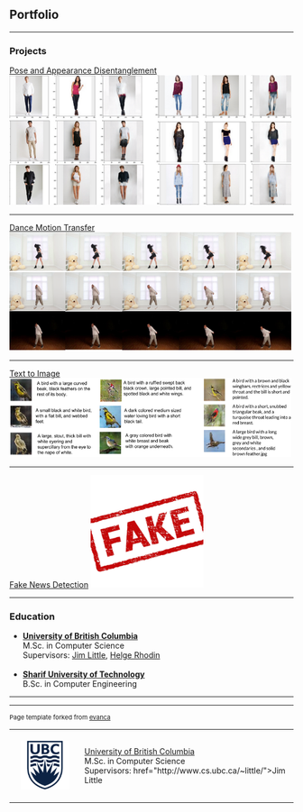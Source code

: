 ## Portfolio

---

### Projects

[Pose and Appearance Disentanglement](/PoseAppDisentanglement)
<img src="images/disentangle.png?raw=true" width="500" height="230">

---
[Dance Motion Transfer](/DanceMotion)
<img src="images/dance.png?raw=true" width="500" height="210">

---
[Text to Image](/Text2Img)
<img src="images/bird.png?raw=true" width="500" height="140">

---
[Fake News Detection](http://example.com/)
<img src="images/fake.jpg?raw=true" width="200" height="200">

---

### Education

- <b>[University of British Columbia](http://www.cs.ubc.ca//)</b> <br> M.Sc. in Computer Science <br> Supervisors: [Jim Little](http://www.cs.ubc.ca/~little/), [Helge Rhodin](http://www.cs.ubc.ca/~rhodin/) <br> <br>
- <b>[Sharif University of Technology](http://ce.sharif.edu//)</b> <br> B.Sc. in Computer Engineering

---
<table width="100%" align="center" border="0" cellpadding="20"><tbody>
          <tr>
            <td style="padding:20px;width:25%;vertical-align:middle"><img src="images/ubc.png"></td>
            <td width="75%" valign="center">
              <a href="http://www.cs.ubc.ca//">University of British Columbia</a>
              <br>
              M.Sc. in Computer Science <br>
              Supervisors: href="http://www.cs.ubc.ca/~little/">Jim Little</, [Jim Little](http://www.cs.ubc.ca/~little/), [Helge Rhodin](http://www.cs.ubc.ca/~rhodin/)
            </td>
          </tr>



---
<p style="font-size:11px">Page template forked from <a href="https://github.com/evanca/quick-portfolio">evanca</a></p>
<!-- Remove above link if you don't want to attibute -->
